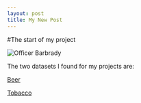 ```yaml
---
layout: post
title: My New Post
---
```

#The start of my project

![Officer Barbrady](https://i.pinimg.com/originals/a5/f9/a1/a5f9a11a03d8227df09742babd4a9a0e.jpg)


The two datasets I found for my projects are: 

[Beer](https://www.kaggle.com/nickhould/craft-cans)


[Tobacco](https://www.statista.com/statistics/192022/top-10-tobacco-producing-us-states/)
